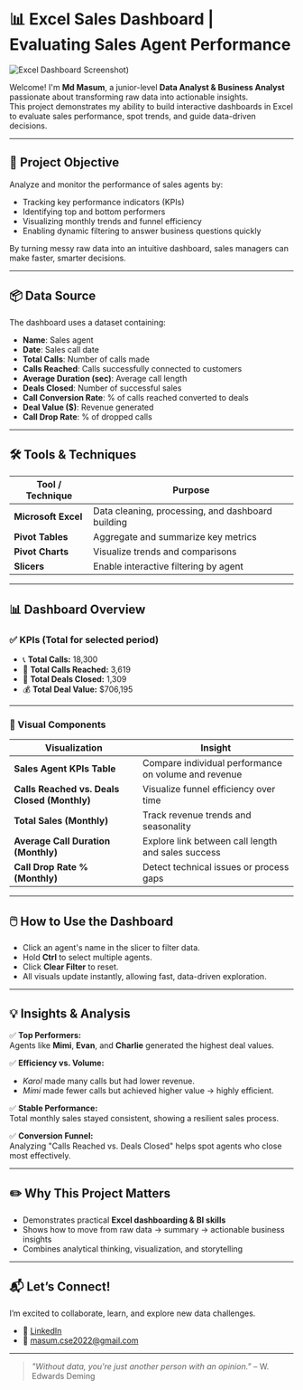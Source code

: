 # 📊 Excel Sales Dashboard | Evaluating Sales Agent Performance

![Excel Dashboard Screenshot]([sales-performance-dashboard/EXCEL.png))

Welcome! I'm **Md Masum**, a junior-level **Data Analyst & Business Analyst** passionate about transforming raw data into actionable insights.  
This project demonstrates my ability to build interactive dashboards in Excel to evaluate sales performance, spot trends, and guide data-driven decisions.

---

## 🎯 Project Objective

Analyze and monitor the performance of sales agents by:

- Tracking key performance indicators (KPIs)
- Identifying top and bottom performers
- Visualizing monthly trends and funnel efficiency
- Enabling dynamic filtering to answer business questions quickly

By turning messy raw data into an intuitive dashboard, sales managers can make faster, smarter decisions.

---

## 📦 Data Source

The dashboard uses a dataset containing:

- **Name**: Sales agent
- **Date**: Sales call date
- **Total Calls**: Number of calls made
- **Calls Reached**: Calls successfully connected to customers
- **Average Duration (sec)**: Average call length
- **Deals Closed**: Number of successful sales
- **Call Conversion Rate**: % of calls reached converted to deals
- **Deal Value ($)**: Revenue generated
- **Call Drop Rate**: % of dropped calls

---

## 🛠️ Tools & Techniques

| Tool / Technique    | Purpose                                           |
| ------------------- | ------------------------------------------------- |
| **Microsoft Excel** | Data cleaning, processing, and dashboard building |
| **Pivot Tables**    | Aggregate and summarize key metrics               |
| **Pivot Charts**    | Visualize trends and comparisons                  |
| **Slicers**         | Enable interactive filtering by agent             |

---

## 📊 Dashboard Overview

### ✅ KPIs (Total for selected period)

- 📞 **Total Calls:** 18,300
- 🎯 **Total Calls Reached:** 3,619
- 🤝 **Total Deals Closed:** 1,309
- 💰 **Total Deal Value:** $706,195

---

### 📌 Visual Components

| Visualization                                | Insight                                              |
| -------------------------------------------- | ---------------------------------------------------- |
| **Sales Agent KPIs Table**                   | Compare individual performance on volume and revenue |
| **Calls Reached vs. Deals Closed (Monthly)** | Visualize funnel efficiency over time                |
| **Total Sales (Monthly)**                    | Track revenue trends and seasonality                 |
| **Average Call Duration (Monthly)**          | Explore link between call length and sales success   |
| **Call Drop Rate % (Monthly)**               | Detect technical issues or process gaps              |

---

## 🖱️ How to Use the Dashboard

- Click an agent's name in the slicer to filter data.
- Hold **Ctrl** to select multiple agents.
- Click **Clear Filter** to reset.
- All visuals update instantly, allowing fast, data-driven exploration.

---

## 💡 Insights & Analysis

✅ **Top Performers:**  
Agents like **Mimi**, **Evan**, and **Charlie** generated the highest deal values.

✅ **Efficiency vs. Volume:**

- _Karol_ made many calls but had lower revenue.
- _Mimi_ made fewer calls but achieved higher value → highly efficient.

✅ **Stable Performance:**  
Total monthly sales stayed consistent, showing a resilient sales process.

✅ **Conversion Funnel:**  
Analyzing "Calls Reached vs. Deals Closed" helps spot agents who close most effectively.

---

## ✏️ Why This Project Matters

- Demonstrates practical **Excel dashboarding & BI skills**
- Shows how to move from raw data → summary → actionable business insights
- Combines analytical thinking, visualization, and storytelling

---

## 📬 Let’s Connect!

I’m excited to collaborate, learn, and explore new data challenges.

- 🔗 [LinkedIn](https://www.linkedin.com/in/mdm22)
- 📧 [masum.cse2022@gmail.com](mailto:masum.cse2022@gmail.com)

---

> _"Without data, you're just another person with an opinion."_ – W. Edwards Deming

